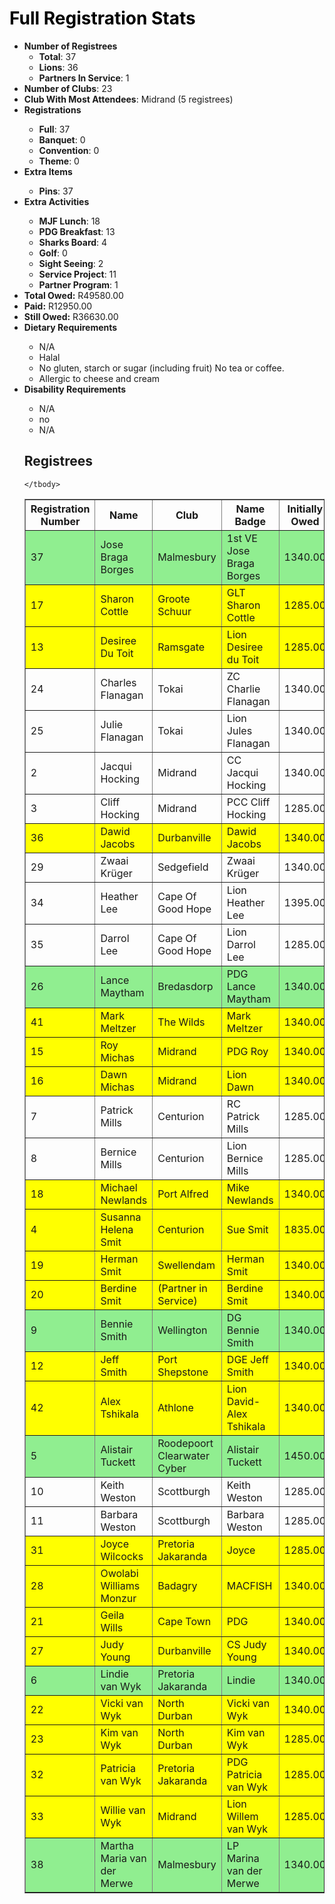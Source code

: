 <html>
<head>
<script type="text/javascript" src="https://ajax.googleapis.com/ajax/libs/jquery/3.4.1/jquery.min.js"></script>
<script type="text/javascript" src="https://cdnjs.com/libraries/jquery.tablesorter"></script>
<script type="text/javascript">
    $(function() {
        $(".registreeTable").tablesorter();
    });
</script>
</head>
<body>
<h1 style="color: #000000;">Full Registration Stats</h1>

<ul>
<li><strong>Number of Registrees</strong><ul>
<li><strong>Total</strong>: 37</li>
<li><strong>Lions</strong>: 36</li>
<li><strong>Partners In Service</strong>: 1</li>
</ul>
<li><strong>Number of Clubs</strong>: 23</li>
<li><strong>Club With Most Attendees</strong>: Midrand (5 registrees)
<li><strong>Registrations</strong></li><ul><li><strong>Full</strong>: 37
<li><strong>Banquet</strong>: 0
<li><strong>Convention</strong>: 0
<li><strong>Theme</strong>: 0
</ul><li><strong>Extra Items</strong></li><ul>
<li><strong>Pins</strong>: 37
</ul><li><strong>Extra Activities</strong></li><ul>
<li><strong>MJF Lunch</strong>: 18
<li><strong>PDG Breakfast</strong>: 13
<li><strong>Sharks Board</strong>: 4
<li><strong>Golf</strong>: 0
<li><strong>Sight Seeing</strong>: 2
<li><strong>Service Project</strong>: 11
<li><strong>Partner Program</strong>: 1
</ul>
<li><strong>Total Owed:</strong> R49580.00</li>
<li><strong>Paid:</strong> R12950.00</li>
<li><strong>Still Owed:</strong> R36630.00</li>
<li><strong>Dietary Requirements</strong></li><ul>
<li>N/A</li>
<li>Halal</li>
<li>No gluten, starch or sugar (including fruit) No tea or coffee.</li>
<li>Allergic to cheese and cream</li>
</ul>
<li><strong>Disability Requirements</strong></li><ul>
<li>N/A</li>
<li>no</li>
<li>N/A</li>
</ul>
<h2>Registrees</h2>
<table id="registreeTable" class="tablesorter" border="1" padding=1>
    <thead>
        <tr>
            <th>
                Registration Number
            </th> 
            <th>
                Name
            </th> 
            <th>
                Club
            </th>
            <th>
                Name Badge
            </th>
            <th>
                Initially Owed
            </th>
            <th>
                Paid
            </th>
            <th>
                Still Owed
            </th>
        </tr>
    </thead>
    <tbody>
<tr style="background-color: lightgreen">
    <td>37</td>
    <td>Jose Braga Borges</td>
    <td>Malmesbury</td>
    <td>1st VE Jose Braga Borges</td>
    <td>1340.00</td>
    <td>1340.00</td>
    <td>0.00</td>
</tr>

<tr style="background-color: yellow">
    <td>17</td>
    <td>Sharon Cottle</td>
    <td>Groote Schuur</td>
    <td>GLT Sharon Cottle </td>
    <td>1285.00</td>
    <td>0.00</td>
    <td>1285.00</td>
</tr>

<tr style="background-color: yellow">
    <td>13</td>
    <td>Desiree Du Toit</td>
    <td>Ramsgate</td>
    <td>Lion Desiree du Toit </td>
    <td>1285.00</td>
    <td>0.00</td>
    <td>1285.00</td>
</tr>

<tr >
    <td>24</td>
    <td>Charles Flanagan</td>
    <td>Tokai</td>
    <td>ZC Charlie Flanagan</td>
    <td>1340.00</td>
    <td>300.00</td>
    <td>1040.00</td>
</tr>

<tr >
    <td>25</td>
    <td>Julie Flanagan</td>
    <td>Tokai</td>
    <td>Lion Jules Flanagan</td>
    <td>1340.00</td>
    <td>300.00</td>
    <td>1040.00</td>
</tr>

<tr >
    <td>2</td>
    <td>Jacqui Hocking</td>
    <td>Midrand</td>
    <td>CC Jacqui Hocking</td>
    <td>1340.00</td>
    <td>300.00</td>
    <td>1040.00</td>
</tr>

<tr >
    <td>3</td>
    <td>Cliff Hocking</td>
    <td>Midrand</td>
    <td>PCC Cliff Hocking</td>
    <td>1285.00</td>
    <td>300.00</td>
    <td>985.00</td>
</tr>

<tr style="background-color: yellow">
    <td>36</td>
    <td>Dawid Jacobs</td>
    <td>Durbanville</td>
    <td>Dawid Jacobs</td>
    <td>1340.00</td>
    <td>0.00</td>
    <td>1340.00</td>
</tr>

<tr >
    <td>29</td>
    <td>Zwaai Krüger</td>
    <td>Sedgefield</td>
    <td>Zwaai Krüger</td>
    <td>1340.00</td>
    <td>300.00</td>
    <td>1040.00</td>
</tr>

<tr >
    <td>34</td>
    <td>Heather Lee</td>
    <td>Cape Of Good Hope</td>
    <td>Lion Heather Lee</td>
    <td>1395.00</td>
    <td>1050.00</td>
    <td>345.00</td>
</tr>

<tr >
    <td>35</td>
    <td>Darrol Lee</td>
    <td>Cape Of Good Hope</td>
    <td>Lion Darrol Lee</td>
    <td>1285.00</td>
    <td>1050.00</td>
    <td>235.00</td>
</tr>

<tr style="background-color: lightgreen">
    <td>26</td>
    <td>Lance Maytham</td>
    <td>Bredasdorp</td>
    <td>PDG Lance Maytham</td>
    <td>1340.00</td>
    <td>1340.00</td>
    <td>0.00</td>
</tr>

<tr style="background-color: yellow">
    <td>41</td>
    <td>Mark Meltzer</td>
    <td>The Wilds</td>
    <td>Mark Meltzer</td>
    <td>1340.00</td>
    <td>0.00</td>
    <td>1340.00</td>
</tr>

<tr style="background-color: yellow">
    <td>15</td>
    <td>Roy Michas</td>
    <td>Midrand</td>
    <td>PDG Roy</td>
    <td>1340.00</td>
    <td>0.00</td>
    <td>1340.00</td>
</tr>

<tr style="background-color: yellow">
    <td>16</td>
    <td>Dawn Michas</td>
    <td>Midrand</td>
    <td>Lion Dawn</td>
    <td>1340.00</td>
    <td>0.00</td>
    <td>1340.00</td>
</tr>

<tr >
    <td>7</td>
    <td>Patrick Mills</td>
    <td>Centurion</td>
    <td>RC Patrick Mills</td>
    <td>1285.00</td>
    <td>300.00</td>
    <td>985.00</td>
</tr>

<tr >
    <td>8</td>
    <td>Bernice Mills</td>
    <td>Centurion</td>
    <td>Lion Bernice Mills</td>
    <td>1285.00</td>
    <td>300.00</td>
    <td>985.00</td>
</tr>

<tr style="background-color: yellow">
    <td>18</td>
    <td>Michael Newlands</td>
    <td>Port Alfred</td>
    <td>Mike Newlands</td>
    <td>1340.00</td>
    <td>0.00</td>
    <td>1340.00</td>
</tr>

<tr style="background-color: yellow">
    <td>4</td>
    <td>Susanna Helena Smit</td>
    <td>Centurion</td>
    <td>Sue Smit</td>
    <td>1835.00</td>
    <td>0.00</td>
    <td>1835.00</td>
</tr>

<tr style="background-color: yellow">
    <td>19</td>
    <td>Herman Smit</td>
    <td>Swellendam</td>
    <td>Herman Smit</td>
    <td>1340.00</td>
    <td>0.00</td>
    <td>1340.00</td>
</tr>

<tr style="background-color: yellow">
    <td>20</td>
    <td>Berdine Smit</td>
    <td>(Partner in Service)</td>
    <td>Berdine Smit</td>
    <td>1340.00</td>
    <td>0.00</td>
    <td>1340.00</td>
</tr>

<tr style="background-color: lightgreen">
    <td>9</td>
    <td>Bennie Smith</td>
    <td>Wellington</td>
    <td>DG Bennie Smith</td>
    <td>1340.00</td>
    <td>1340.00</td>
    <td>0.00</td>
</tr>

<tr style="background-color: yellow">
    <td>12</td>
    <td>Jeff Smith</td>
    <td>Port Shepstone</td>
    <td>DGE Jeff Smith</td>
    <td>1340.00</td>
    <td>0.00</td>
    <td>1340.00</td>
</tr>

<tr style="background-color: yellow">
    <td>42</td>
    <td>Alex Tshikala</td>
    <td>Athlone</td>
    <td>Lion David-Alex Tshikala</td>
    <td>1340.00</td>
    <td>0.00</td>
    <td>1340.00</td>
</tr>

<tr style="background-color: lightgreen">
    <td>5</td>
    <td>Alistair Tuckett</td>
    <td>Roodepoort Clearwater Cyber</td>
    <td>Alistair Tuckett</td>
    <td>1450.00</td>
    <td>1450.00</td>
    <td>0.00</td>
</tr>

<tr >
    <td>10</td>
    <td>Keith Weston</td>
    <td>Scottburgh</td>
    <td>Keith Weston</td>
    <td>1285.00</td>
    <td>300.00</td>
    <td>985.00</td>
</tr>

<tr >
    <td>11</td>
    <td>Barbara Weston</td>
    <td>Scottburgh</td>
    <td>Barbara Weston</td>
    <td>1285.00</td>
    <td>300.00</td>
    <td>985.00</td>
</tr>

<tr style="background-color: yellow">
    <td>31</td>
    <td>Joyce Wilcocks</td>
    <td>Pretoria Jakaranda</td>
    <td>Joyce</td>
    <td>1285.00</td>
    <td>0.00</td>
    <td>1285.00</td>
</tr>

<tr style="background-color: yellow">
    <td>28</td>
    <td>Owolabi Williams Monzur</td>
    <td>Badagry</td>
    <td>MACFISH</td>
    <td>1340.00</td>
    <td>0.00</td>
    <td>1340.00</td>
</tr>

<tr style="background-color: yellow">
    <td>21</td>
    <td>Geila Wills</td>
    <td>Cape Town</td>
    <td>PDG </td>
    <td>1340.00</td>
    <td>0.00</td>
    <td>1340.00</td>
</tr>

<tr style="background-color: yellow">
    <td>27</td>
    <td>Judy Young</td>
    <td>Durbanville</td>
    <td>CS Judy Young</td>
    <td>1340.00</td>
    <td>0.00</td>
    <td>1340.00</td>
</tr>

<tr style="background-color: lightgreen">
    <td>6</td>
    <td>Lindie van Wyk</td>
    <td>Pretoria Jakaranda</td>
    <td>Lindie</td>
    <td>1340.00</td>
    <td>1340.00</td>
    <td>0.00</td>
</tr>

<tr style="background-color: yellow">
    <td>22</td>
    <td>Vicki van Wyk</td>
    <td>North Durban</td>
    <td>Vicki van Wyk</td>
    <td>1340.00</td>
    <td>0.00</td>
    <td>1340.00</td>
</tr>

<tr style="background-color: yellow">
    <td>23</td>
    <td>Kim van Wyk</td>
    <td>North Durban</td>
    <td>Kim van Wyk</td>
    <td>1285.00</td>
    <td>0.00</td>
    <td>1285.00</td>
</tr>

<tr style="background-color: yellow">
    <td>32</td>
    <td>Patricia van Wyk</td>
    <td>Pretoria Jakaranda</td>
    <td>PDG Patricia van Wyk</td>
    <td>1285.00</td>
    <td>0.00</td>
    <td>1285.00</td>
</tr>

<tr style="background-color: yellow">
    <td>33</td>
    <td>Willie van Wyk</td>
    <td>Midrand</td>
    <td>Lion Willem van Wyk</td>
    <td>1285.00</td>
    <td>0.00</td>
    <td>1285.00</td>
</tr>

<tr style="background-color: lightgreen">
    <td>38</td>
    <td>Martha Maria van der Merwe</td>
    <td>Malmesbury</td>
    <td>LP Marina van der Merwe</td>
    <td>1340.00</td>
    <td>1340.00</td>
    <td>0.00</td>
</tr>

    </tbody>
</table>
</body>
</html>
